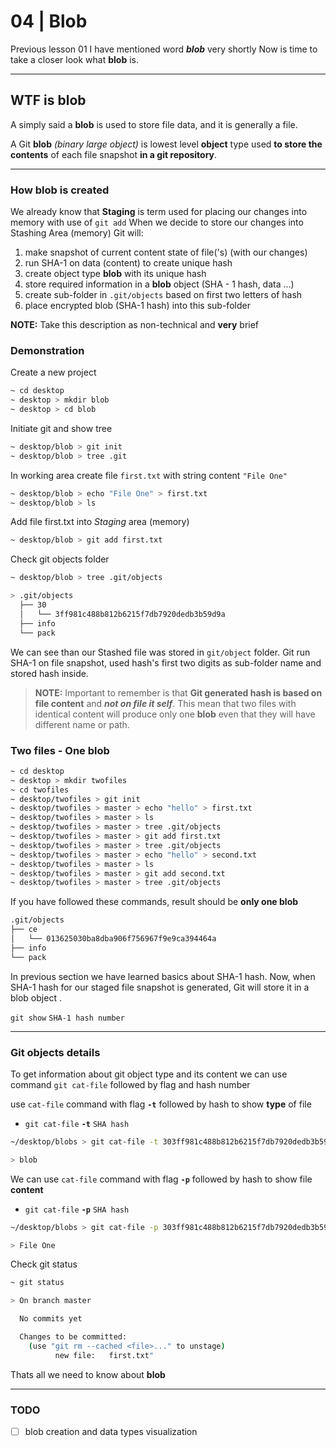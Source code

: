 # 04 | Blob

Previous lesson 01 I have mentioned word _**blob**_ very shortly Now is time to take a closer look what **blob** is.

---

## WTF is blob

A simply said a **blob** is used to store file data, and it is generally a file.

A Git **blob** _(binary large object)_ is lowest level **object** type used **to store the contents** of each file snapshot **in a git repository**.

---

### How blob is created

We already know that **Staging** is term used for placing our changes into memory with use of `git add`
When we decide to store our changes into Stashing Area (memory) Git will:

1. make snapshot of current content state of file('s) (with our changes)
2. run SHA-1 on data (content) to create unique hash
3. create object type **blob** with its unique hash
4. store required information in a **blob** object (SHA - 1 hash, data ...)
5. create sub-folder in `.git/objects` based on first two letters of hash
6. place encrypted blob (SHA-1 hash) into this sub-folder

**NOTE:** Take this description as non-technical and **very** brief

### Demonstration

Create a new project

```bash
~ cd desktop
~ desktop > mkdir blob
~ desktop > cd blob
```

Initiate git and show tree

```bash
~ desktop/blob > git init
~ desktop/blob > tree .git
```

In working area create file `first.txt` with string content `"File One"`

```bash
~ desktop/blob > echo "File One" > first.txt
~ desktop/blob > ls
```

Add file first.txt into _Staging_ area (memory)

```bash
~ desktop/blob > git add first.txt
```

Check git objects folder

```bash
~ desktop/blob > tree .git/objects

> .git/objects
  ├── 30
  │   └── 3ff981c488b812b6215f7db7920dedb3b59d9a
  ├── info
  └── pack
```

We can see than our Stashed file was stored in `git/object` folder. Git run SHA-1 on file snapshot, used hash's first two digits as sub-folder name and stored hash inside.

> **NOTE:** Important to remember is that **Git generated hash is based on file content** and **_not on file it self_**. This mean that two files with identical content will produce only one **blob** even that they will have different name or path.

### Two files - One blob

```bash
~ cd desktop
~ desktop > mkdir twofiles
~ cd twofiles
~ desktop/twofiles > git init
~ desktop/twofiles > master > echo "hello" > first.txt
~ desktop/twofiles > master > ls
~ desktop/twofiles > master > tree .git/objects
~ desktop/twofiles > master > git add first.txt
~ desktop/twofiles > master > tree .git/objects
~ desktop/twofiles > master > echo "hello" > second.txt
~ desktop/twofiles > master > ls
~ desktop/twofiles > master > git add second.txt
~ desktop/twofiles > master > tree .git/objects
```

If you have followed these commands, result should be **only one blob**

```bash
.git/objects
├── ce
│   └── 013625030ba8dba906f756967f9e9ca394464a
├── info
└── pack
```

In previous section we have learned basics about SHA-1 hash. Now, when SHA-1 hash for our staged file snapshot is generated, Git will store it in a blob object .

`git show` `SHA-1 hash number`

<!-- [blob](http://shafiul.github.io/gitbook/1_the_git_object_model.html) -->

---

### Git objects details

To get information about git object type and its content we can use command `git cat-file` followed by flag and hash number

use `cat-file` command with flag **`-t`** followed by hash to show **type** of file

- `git cat-file` **`-t`** `SHA hash`

```bash
~/desktop/blobs > git cat-file -t 303ff981c488b812b6215f7db7920dedb3b59d9a

> blob
```

We can use `cat-file` command with flag **`-p`** followed by hash to show file **content**

- `git cat-file` **`-p`** `SHA hash`

```bash
~/desktop/blobs > git cat-file -p 303ff981c488b812b6215f7db7920dedb3b59d9a

> File One
```

Check git status

```bash
~ git status

> On branch master

  No commits yet

  Changes to be committed:
    (use "git rm --cached <file>..." to unstage)
          new file:   first.txt"
```

Thats all we need to know about **blob**

---

### TODO

- [ ] blob creation and data types visualization

